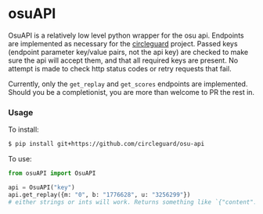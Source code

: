 # osuAPI

OsuAPI is a relatively low level python wrapper for the osu api. Endpoints are implemented as necessary for the [circleguard](https://github.com/circleguard/circleguard) project. Passed keys (endpoint parameter key/value pairs, not the api key) are checked to make sure the api will accept them, and that all required keys are present. No attempt is made to check http status codes or retry requests that fail.

Currently, only the `get_replay` and `get_scores` endpoints are implemented. Should you be a completionist, you are more than welcome to PR the rest in.

### Usage

To install:
```bash
$ pip install git+https://github.com/circleguard/osu-api
```

To use:
```python
from osuAPI import OsuAPI

api = OsuAPI("key")
api.get_replay({m: "0", b: "1776628", u: "3256299"})
# either strings or ints will work. Returns something like `{"content":"XQAAIA....3fISw=","encoding":"base64"}`
```
